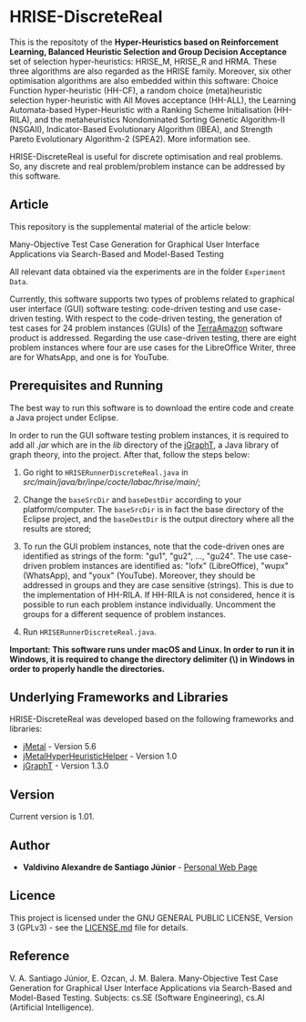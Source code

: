 # HRISE-DiscreteReal

This is the repositoty of the **Hyper-Heuristics based on Reinforcement Learning, Balanced Heuristic Selection and Group Decision Acceptance** set of selection hyper-heuristics: HRISE\_M, HRISE\_R and HRMA. These three algorithms are also regarded as the HRISE family. Moreover, six other optimisation algorithms are also embedded within this software: Choice Function hyper-heuristic (HH-CF), a random choice (meta)heuristic selection hyper-heuristic with All Moves acceptance (HH-ALL), the Learning Automata-based Hyper-Heuristic with a Ranking Scheme Initialisation (HH-RILA), and the metaheuristics Nondominated Sorting Genetic Algorithm-II (NSGAII), Indicator-Based Evolutionary Algorithm (IBEA), and Strength Pareto Evolutionary Algorithm-2 (SPEA2). More information see.

HRISE-DiscreteReal is useful for discrete optimisation and real problems. So, any discrete and real problem/problem instance can be addressed by this software. 

## Article

This repository is the supplemental material of the article below:

Many-Objective Test Case Generation for Graphical User Interface Applications via Search-Based and Model-Based Testing
 
All relevant data obtained via the experiments are in the folder ```Experiment Data```. 

Currently, this software supports two types of problems related to graphical user interface (GUI) software testing: code-driven testing and use case-driven testing. With respect to the code-driven testing, the generation of test cases for 24 problem instances (GUIs) of the [TerraAmazon](http://www.terraamazon.dpi.inpe.br/) software product is addressed. Regarding the use case-driven testing, there are eight problem instances where four are use cases for the LibreOffice Writer, three are for WhatsApp, and one is for YouTube. 



## Prerequisites and Running

The best way to run this software is to download the entire code and create a Java project under Eclipse. 

In order to run the GUI software testing problem instances, it is required to add all *.jar* which are in the *lib* directory of the [jGraphT](https://jgrapht.org/), a Java library of graph theory, into the project. After that, follow the steps below: 

1. Go right to ```HRISERunnerDiscreteReal.java``` in *src/main/java/br/inpe/cocte/labac/hrise/main/*;

2. Change the ```baseSrcDir``` and ```baseDestDir``` according to your platform/computer. The ```baseSrcDir``` is in fact the base directory of the Eclipse project, and the ```baseDestDir``` is the output directory where all the results are stored;

3. To run the GUI problem instances, note that the code-driven ones are identified as strings of the form: "gu1", "gu2", ..., "gu24". The use case-driven problem instances are identified as: "lofx" (LibreOffice), "wupx" (WhatsApp), and "youx" (YouTube). Moreover, they should be addressed in groups and they are case sensitive (strings). This is due to the implementation of HH-RILA. If HH-RILA is not considered, hence it is possible to run each problem instance individually. Uncomment the groups for a different sequence of problem instances. 

4. Run ```HRISERunnerDiscreteReal.java```.

**Important: This software runs under macOS and Linux. In order to run it in Windows, it is required to change the directory delimiter (\\) in Windows in order to properly handle the directories.**

## Underlying Frameworks and Libraries

HRISE-DiscreteReal was developed based on the following frameworks and libraries:

* [jMetal](https://github.com/jMetal/jMetal) - Version 5.6
* [jMetalHyperHeuristicHelper](https://github.com/vinixnan/jMetalHyperHeuristicHelper) - Version 1.0
* [jGraphT](https://jgrapht.org/) - Version 1.3.0

## Version

Current version is 1.01.

## Author

* **Valdivino Alexandre de Santiago J&uacute;nior** - [Personal Web Page](http://www.lac.inpe.br/~valdivino/)

## Licence

This project is licensed under the GNU GENERAL PUBLIC LICENSE, Version 3 (GPLv3) - see the [LICENSE.md](LICENSE) file for details.

## Reference

V. A. Santiago J&uacute;nior, E. Ozcan, J. M. Balera. Many-Objective Test Case Generation for Graphical User Interface
Applications via Search-Based and Model-Based Testing. Subjects: cs.SE (Software Engineering), cs.AI (Artificial Intelligence).




